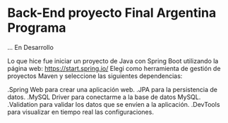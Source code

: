 # Back-End proyecto Final Argentina Programa

... En Desarrollo


Lo que hice fue iniciar un proyecto de Java con Spring Boot utilizando la página web: 
https://start.spring.io/
Elegi como herramienta de gestión de proyectos Maven y seleccione las siguientes dependencias:

.Spring Web para crear una aplicación web.
.JPA para la persistencia de datos.
.MySQL Driver para conectarme a la base de datos MySQL.
.Validation para validar los datos que se envíen a la aplicación.
.DevTools para visualizar en tiempo real las configuraciones.